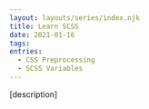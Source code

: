 ```yaml
---
layout: layouts/series/index.njk
title: Learn SCSS
date: 2021-01-16
tags:
entries:
  - CSS Preprocessing
  - SCSS Variables
---
```


[description]
